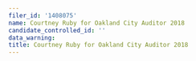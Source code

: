 ```yaml
---
filer_id: '1408075'
name: Courtney Ruby for Oakland City Auditor 2018
candidate_controlled_id: ''
data_warning: 
title: Courtney Ruby for Oakland City Auditor 2018
---
```

